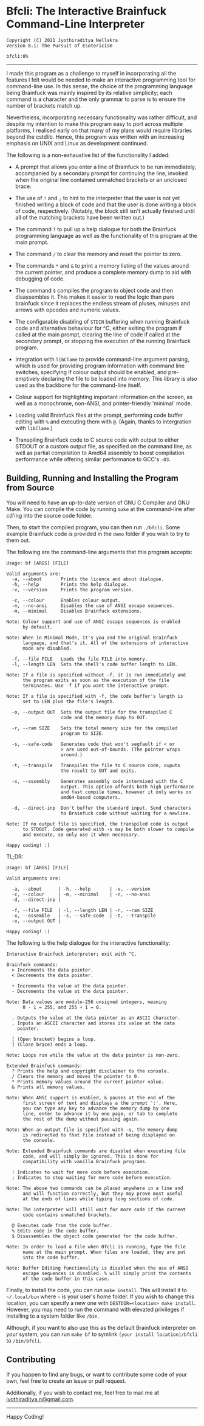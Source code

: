 # Bfcli: The Interactive Brainfuck Command-Line Interpreter
```
Copyright (C) 2021 Jyothiraditya Nellakra
Version 8.1: The Pursuit of Esotericism

bfcli:0%
```

---

I made this program as a challenge to myself in incorporating all the features
I felt would be needed to make an interactive programming tool for command-line
use. In this sense, the choice of the programming language being Brainfuck was
mainly inspired by its relative simplicity; each command is a character and the
only grammar to parse is to ensure the number of brackets match up.

Nevertheless, incorporating necessary functionality was rather difficult, and
despite my intention to make this program easy to port across multiple
platforms, I realised early on that many of my plans would require libraries
beyond the cstdlib. Hence, this program was written with an increasing emphasis
on UNIX and Linux as development continued.

The following is a non-exhaustive list of the functionality I added:

- A prompt that allows you enter a line of Brainfuck to be run immediately,
accompanied by a secondary prompt for continuing the line, invoked when the
original line contained unmatched brackets or an unclosed brace.

- The use of `!` and `;` to hint to the interpreter that the user is not yet
finished writing a block of code and that the user is done writing a block of
code, respectively. (Notably, the block still isn't actually finished until all
of the matching brackets have been written out.)

- The command `?` to pull up a help dialogue for both the Brainfuck programming
language as well as the functionality of this program at the main prompt.

- The command `/` to clear the memory and reset the pointer to zero.

- The commands `*` and `&` to print a memory listing of the values around the
current pointer, and produce a complete memory dump to aid with debugging of
code.

- The command `$` compiles the program to object code and then disassembles it.
This makes it easier to read the logic than pure brainfuck since it replaces
the endless stream of pluses, minuses and arrows with opcodes and numeric
values.

- The configurable disabling of `STDIN` buffering when running Brainfuck code
and alternative behaviour for ^C, either exiting the program if called at the
main prompt, clearing the line of code if called at the secondary prompt, or
stopping the execution of the running Brainfuck program.

- Integration with `libClame` to provide command-line argument parsing, which
is used for providing program information with command line switches,
specifying if colour output should be enabled, and pre-emptively declaring the
file to be loaded into memory. This library is also used as the backbone for
the command-line itself.

- Colour support for highlighting important information on the screen, as well
as a monochrome, non-ANSI, and printer-friendly 'minimal' mode.

- Loading valid Brainfuck files at the prompt, performing code buffer editing
with `%` and executing them with `@`. (Again, thanks to intergration with
`libClame`.)

- Transpiling Brainfuck code to C source code with output to either STDOUT or a
custom output file, as specified on the command line, as well as partial
compilation to Amd64 assembly to boost compilation performance while offering
similar performance to GCC's `-O3`.

## Building, Running and Installing the Program from Source

You will need to have an up-to-date version of GNU C Compiler and GNU Make. You
can compile the code by running `make` at the command-line after cd'ing into
the source code folder.

Then, to start the compiled program, you can then run `./bfcli`. Some example
Brainfuck code is provided in the `demo` folder if you wish to try to them
out.

The following are the command-line arguments that this program accepts:

```
Usage: bf [ARGS] [FILE]

Valid arguments are:
  -a, --about       Prints the licence and about dialogue.
  -h, --help        Prints the help dialogue.
  -v, --version     Prints the program version.

  -c, --colour      Enables colour output.
  -n, --no-ansi     Disables the use of ANSI escape sequences.
  -m, --minimal     Disables Brainfuck extensions.

Note: Colour support and use of ANSI escape sequences is enabled
      by default.

Note: When in Minimal Mode, it's you and the original Brainfuck
      language, and that's it. All of the extensions of interactive
      mode are disabled.

  -f, --file FILE   Loads the file FILE into memory.
  -l, --length LEN  Sets the shell's code buffer length to LEN.

Note: If a file is specified without -f, it is run immediately and
      the program exits as soon as the execution of the file
      terminates. Use -f if you want the interactive prompt.

Note: If a file is specified with -f, the code buffer's length is
      set to LEN plus the file's length.

  -o, --output OUT  Sets the output file for the transpiled C
                    code and the memory dump to OUT.

  -r, --ram SIZE    Sets the total memory size for the compiled
                    program to SIZE.

  -s, --safe-code   Generates code that won't segfault if < or
                    > are used out-of-bounds. (The pointer wraps
                    around.)

  -t, --transpile   Transpiles the file to C source code, ouputs
                    the result to OUT and exits.

  -x, --assembly    Generates assembly code intermixed with the C
                    output. This option affords both high performance
                    and fast compile times, however it only works on
                    amd64-based computers.

  -d, --direct-inp  Don't buffer the standard input. Send characters
                    to Brainfuck code without waiting for a newline.

Note: If no output file is specified, the transpiled code is output
      to STDOUT. Code generated with -s may be both slower to compile
      and execute, so only use it when necessary.

Happy coding! :)
```

TL;DR:

```
Usage: bf [ARGS] [FILE]

Valid arguments are:

  -a, --about      | -h, --help       | -v, --version
  -c, --colour     | -m, --minimal    | -n, --no-ansi
  -d, --direct-inp |

  -f, --file FILE  | -l, --length LEN | -r, --ram SIZE
  -x, --assemble   | -s, --safe-code  | -t, --transpile
  -o, --output OUT |

Happy coding! :)
```

The following is the help dialogue for the interactive functionality:

```
Interactive Brainfuck interpreter; exit with ^C.

Brainfuck commands:
  > Increments the data pointer.
  < Decrements the data pointer.

  + Increments the value at the data pointer.
  - Decrements the value at the data pointer.

Note: Data values are modulo-256 unsigned integers, meaning
      0 - 1 = 255, and 255 + 1 = 0.

  . Outputs the value at the data pointer as an ASCII character.
  , Inputs an ASCII character and stores its value at the data
    pointer.

  [ (Open bracket) begins a loop.
  ] (Close brace) ends a loop.

Note: Loops run while the value at the data pointer is non-zero.

Extended Brainfuck commands:
  ? Prints the help and copyright disclaimer to the console.
  / Clears the memory and moves the pointer to 0.
  * Prints memory values around the current pointer value.
  & Prints all memory values.

Note: When ANSI support is enabled, & pauses at the end of the
      first screen of text and displays a the prompt ':'. Here,
      you can type any key to advance the memory dump by one
      line, enter to advance it by one page, or tab to complete
      the rest of the dump without pausing again.

Note: When an output file is specified with -o, the memory dump
      is redirected to that file instead of being displayed on
      the console.

Note: Extended Brainfuck commands are disabled when executing file
      code, and will simply be ignored. This is done for
      compatibility with vanilla Brainfuck programs.

  ! Indicates to wait for more code before execution.
  ; Indicates to stop waiting for more code before execution.

Note: The above two commands can be placed anywhere in a line and
      and will function correctly, but they may prove most useful
      at the ends of lines while typing long sections of code.

Note: The interpreter will still wait for more code if the current
      code contains unmatched brackets.

  @ Executes code from the code buffer.
  % Edits code in the code buffer.
  $ Disassembles the object code generated for the code buffer.

Note: In order to load a file when Bfcli is running, type the file
      name at the main prompt. When files are loaded, they are put
      into the code buffer.

Note: Buffer Editing functionality is disabled when the use of ANSI
      escape sequences is disabled. % will simply print the contents
      of the code buffer in this case.
```

Finally, to install the code, you can run `make install`. This will install it
to `~/.local/bin` where `~` is your user's home folder. If you wish to change
this location, you can specify a new one with `DESTDIR=<location> make install`.
However, you may need to run the command with elevated privileges if installing
to a system folder like `/bin`.

Although, if you want to also use this as the default Brainfuck interpreter on
your system, you can run `make bf` to symlink `(your install location)/bfcli`
to `/bin/bfcli`.

## Contributing

If you happen to find any bugs, or want to contribute some code of your own,
feel free to create an issue or pull request.

Additionally, if you wish to contact me, feel free to mail me at
[jyothiraditya.n@gmail.com](mailto:jyothiraditya.n@gmail.com).

---

Happy Coding!
